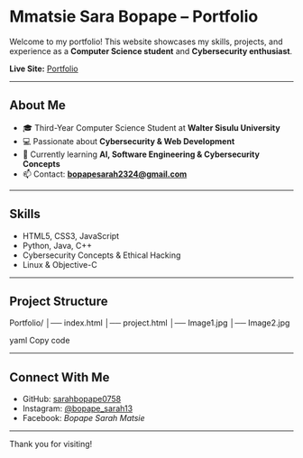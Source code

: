 # Mmatsie Sara Bopape – Portfolio

Welcome to my portfolio! This website showcases my skills, projects, and experience as a **Computer Science student** and **Cybersecurity enthusiast**.

 **Live Site:** [Portfolio](https://sarahbopape0758.github.io/Portfolio/)

---

## About Me
- 🎓 Third-Year Computer Science Student at **Walter Sisulu University**  
- 💻 Passionate about **Cybersecurity & Web Development**  
- 🌱 Currently learning **AI, Software Engineering & Cybersecurity Concepts**  
- 📫 Contact: **bopapesarah2324@gmail.com**

---

## Skills
- HTML5, CSS3, JavaScript  
- Python, Java, C++  
- Cybersecurity Concepts & Ethical Hacking  
- Linux & Objective-C  

---

## Project Structure
Portfolio/
│── index.html
│── project.html
│── Image1.jpg
│── Image2.jpg

yaml
Copy code

---

## Connect With Me
- GitHub: [sarahbopape0758](https://github.com/sarahbopape0758)  
- Instagram: [@bopape_sarah13](https://instagram.com/bopape_sarah13)  
- Facebook: *Bopape Sarah Matsie*

---

Thank you for visiting! 
